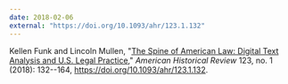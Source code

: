 ```yaml
---
date: 2018-02-06
external: "https://doi.org/10.1093/ahr/123.1.132"
---
```


Kellen Funk and Lincoln Mullen, "[The Spine of American Law: Digital Text Analysis and U.S. Legal Practice](https://academic.oup.com/ahr/article/123/1/132/4840258?guestAccessKey=3a271895-4af8-41e8-b3d9-15941dfe0bcf)," _American Historical Review_ 123, no. 1 (2018): 132--164, <https://doi.org/10.1093/ahr/123.1.132>. 

